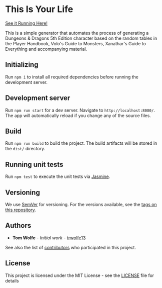# This Is Your Life

[See it Running Here!](https://tiyl.twolfe.dev)

This is a simple generator that automates the process of generating a Dungeons & Dragons 5th Edition character based on the random tables in the Player Handbook, Volo's Guide to Monsters, Xanathar's Guide to Everything and accompanying material.

## Initializing

Run `npm i` to install all required dependencies before running the development server.

## Development server

Run `npm run start` for a dev server. Navigate to `http://localhost:8080/`. The app will automatically reload if you change any of the source files.

## Build

Run `npm run build` to build the project. The build artifacts will be stored in the `dist/` directory.

## Running unit tests

Run `npm test` to execute the unit tests via [Jasmine](https://jasmine.github.io/).

## Versioning

We use [SemVer](http://semver.org/) for versioning. For the versions available, see the [tags on this repository](https://github.com/trwolfe13/brewdown/tags).

## Authors

* **Tom Wolfe** - *Initial work* - [trwolfe13](https://github.com/trwolfe13)

See also the list of [contributors](https://github.com/trwolfe13/this-is-your-life/contributors) who participated in this project.

## License

This project is licensed under the MIT License - see the [LICENSE](LICENSE) file for details
